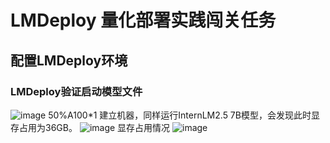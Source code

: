 # LMDeploy 量化部署实践闯关任务
## 配置LMDeploy环境
### LMDeploy验证启动模型文件
![image](https://github.com/user-attachments/assets/06a188e1-1722-4c9e-a393-3b5b2db390c3)
50%A100*1 建立机器，同样运行InternLM2.5 7B模型，会发现此时显存占用为36GB。
![image](https://github.com/user-attachments/assets/60f5de20-38f3-424d-97e7-3e445c225436)
显存占用情况
![image](https://github.com/user-attachments/assets/a434aa20-9371-4072-809e-ca52566e864b)
